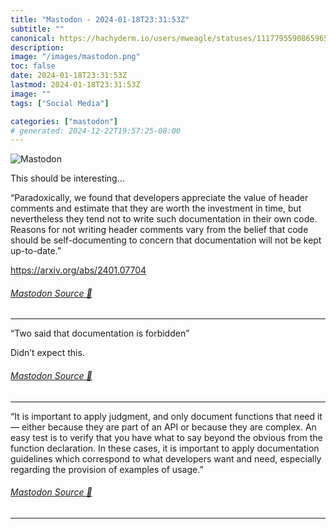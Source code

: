 ```yaml
---
title: "Mastodon - 2024-01-18T23:31:53Z"
subtitle: ""
canonical: https://hachyderm.io/users/mweagle/statuses/111779559086596508
description:
image: "/images/mastodon.png"
toc: false
date: 2024-01-18T23:31:53Z
lastmod: 2024-01-18T23:31:53Z
image: ""
tags: ["Social Media"]

categories: ["mastodon"]
# generated: 2024-12-22T19:57:25-08:00
---
```

![Mastodon](/images/mastodon.png)

<p>This should be interesting…</p><p>“Paradoxically, we found that developers appreciate the value of header comments and estimate that they are worth the investment in time, but nevertheless they tend not to write such documentation in their own code. Reasons for not writing header comments vary from the belief that code should be self-documenting to concern that documentation will not be kept up-to-date.”</p><p><a href="https://arxiv.org/abs/2401.07704" target="_blank" rel="nofollow noopener noreferrer" translate="no"><span class="invisible">https://</span><span class="">arxiv.org/abs/2401.07704</span><span class="invisible"></span></a></p>


###### [Mastodon Source 🐘](https://hachyderm.io/@mweagle/111779559086596508)

___

<p>“Two said that documentation is forbidden”</p><p>Didn’t expect this.</p>


###### [Mastodon Source 🐘](https://hachyderm.io/@mweagle/111779670710714483)

___

<p>“It is important to apply judgment, and only document functions that need it — either because they are part of an API or because they are complex. An easy test is to verify that you have what to say beyond the obvious from the function declaration. In these cases, it is important to apply documentation guidelines which correspond to what developers want and need, especially regarding the provision of examples of usage.”</p>


###### [Mastodon Source 🐘](https://hachyderm.io/@mweagle/111779869656727403)

___
